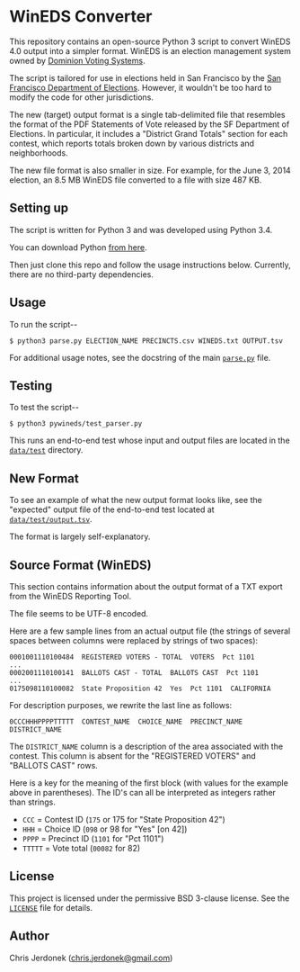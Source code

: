 WinEDS Converter
================

This repository contains an open-source Python 3 script to convert
WinEDS 4.0 output into a simpler format.  WinEDS is an election
management system owned by [Dominion Voting Systems][dominion].

The script is tailored for use in elections held in San Francisco by the
[San Francisco Department of Elections][sf-elections].  However,
it wouldn't be too hard to modify the code for other jurisdictions.

The new (target) output format is a single tab-delimited file that
resembles the format of the PDF Statements of Vote released by the
SF Department of Elections.  In particular, it includes a
"District Grand Totals" section for each contest, which reports totals
broken down by various districts and neighborhoods.

The new file format is also smaller in size.  For example, for the
June 3, 2014 election, an 8.5 MB WinEDS file converted to a file with
size 487 KB.


Setting up
----------

The script is written for Python 3 and was developed using Python 3.4.

You can download Python [from here][python-download].

Then just clone this repo and follow the usage instructions below.
Currently, there are no third-party dependencies.


Usage
-----

To run the script--

    $ python3 parse.py ELECTION_NAME PRECINCTS.csv WINEDS.txt OUTPUT.tsv

For additional usage notes, see the docstring of the main
[`parse.py`](parse.py#L7) file.


Testing
-------

To test the script--

    $ python3 pywineds/test_parser.py

This runs an end-to-end test whose input and output files are located
in the [`data/test`](data/test) directory.


New Format
----------

To see an example of what the new output format looks like, see the
"expected" output file of the end-to-end test located at
[`data/test/output.tsv`](data/test/output.tsv).

The format is largely self-explanatory.


Source Format (WinEDS)
----------------------

This section contains information about the output format of a TXT
export from the WinEDS Reporting Tool.

The file seems to be UTF-8 encoded.

Here are a few sample lines from an actual output file (the strings of
several spaces between columns were replaced by strings of two spaces):

    0001001110100484  REGISTERED VOTERS - TOTAL  VOTERS  Pct 1101
    ...
    0002001110100141  BALLOTS CAST - TOTAL  BALLOTS CAST  Pct 1101
    ...
    0175098110100082  State Proposition 42  Yes  Pct 1101  CALIFORNIA

For description purposes, we rewrite the last line as follows:

    0CCCHHHPPPPTTTTT  CONTEST_NAME  CHOICE_NAME  PRECINCT_NAME  DISTRICT_NAME

The `DISTRICT_NAME` column is a description of the area associated
with the contest.  This column is absent for the "REGISTERED VOTERS"
and "BALLOTS CAST" rows.

Here is a key for the meaning of the first block (with values for the
example above in parentheses).  The ID's can all be interpreted as
integers rather than strings.

* `CCC` = Contest ID (`175` or 175 for "State Proposition 42")
* `HHH` = Choice ID (`098` or 98 for "Yes" [on 42])
* `PPPP` = Precinct ID (`1101` for "Pct 1101")
* `TTTTT` = Vote total (`00082` for 82)


License
-------

This project is licensed under the permissive BSD 3-clause license.
See the [`LICENSE`](LICENSE) file for details.


Author
------

Chris Jerdonek (<chris.jerdonek@gmail.com>)


[dominion]: http://www.dominionvoting.com/
[python-download]: https://www.python.org/downloads/
[sf-elections]: http://sfelections.org
